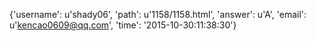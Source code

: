 {'username': u'shady06', 'path': u'1158/1158.html', 'answer': u'A', 'email': u'kencao0609@qq.com', 'time': '2015-10-30:11:38:30'}